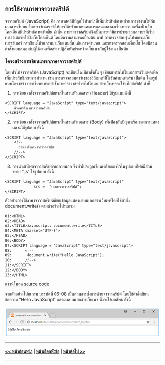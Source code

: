 ## การใช้งานภาษาจาวาสคริปต์

จาวาสคริปต์ (JavaScript)  คือ ภาษาสคลิป์ที่ถูกใช้ทำหน้าที่เพิ่มประสิทธิภาพส่วนการทำงานให้กับเอกสารเว็บบนเว็บเบราว์เซอร์ ทำให้การใช้ทรัพยากรและการแสดงผลของเว็บเพจจากเครื่องฝั่งเว็บไคลเอ็นต์มีประสิทธิภาพเพิ่มขึ้น ดังนั้น ภาษาจาวาสคริปต์จึงเป็นภาษาที่มีการประมวลผลภาษาที่เว็บเบราว์เซอร์หรือฝั่งเว็บไคลเอ็นต์ โดยมีความสามารถเบื้องต้น อาทิ การตรวจสอบรุ่นโปรแกรมเว็บเบราว์เซอร์ การเขียนโปรแกรมบนเว็บแบบสั้น เช่น การคำนวณ และการตรวจสอบเงื่อนไข โดยมีส่วนคำสั่งตอบสนองกับผู้ใช้งานเพื่อสร้างปฏิสัมพันธ์ระหว่างเว็บเพจกับผู้ใช้งาน เป็นต้น 


### โครงสร้างการเขียนแทรกภาษาจาวาสคริปต์

โดยทั่วไปจาวาสคริปต์ (JavaScript) จะเขียนโดยมีคำสั่งสั้น ๆ เขียนแทรกไปในเอกสารเว็บเพจเพื่อเพิ่มประสิทธิภาพการทำงาน เช่น การตรวจสอบค่าว่างของอิลิเมนท์ที่ใช้รับค่าบนฟอร์ม เป็นต้น โดยรูปแบบโครงสร้างการเขียนแทรกคำสั่งภาษาจาวาสคริปต์ไปในเอกสารเว็บเพจจะใช้แท็กสคริปต์ <SCRIPT>….</SCRIPT> ดังนี้

1.  การเขียนคำสั่งจาวาสคริปต์แทรกในส่วนหัวเอกสาร (Header) ใช้รูปแบบดังนี้

```
<SCRIPT language = "JavaScript" type="text/javascript">
    ส่วนคำสั่งภาษาจาวาสคริปต์
</SCRIPT>

```

2.  การเขียนคำสั่งจาวาสคริปต์แทรกในส่วนตัวเอกสาร (Body) เพื่อป้องกันปัญหาเรื่องของการแสดงผลจะใช้รูปแบบ ดังนี้

```
<SCRIPT language = "JavaScript" type="text/javascript">
    <!--
      ส่วนคำสั่งภาษาจาวาสคริปต์
    //-->
</SCRIPT>
```

3.  การนำเข้าไฟล์จาวาสคริปต์จากภายนอก ซึ่งทั่วไปจะถูกเขียนเตรียมเอาไว้ในรูปแบบไฟล์มีส่วนขยาย “.js” ใช้รูปแบบ ดังนี้

```
<SCRIPT language = "JavaScript" type="text/javascript"
             src =  "เอกสารจาวาสคริปต์";
</SCRIPT>
```

ตัวอย่างการใช้ภาษาจาวาสคริปต์เขียนข้อมูลแสดงผลบนเอกสารเว็บเพจโดยใช้คำสั่ง document.write() ตามตัวอย่างโปรแกรม

```
01:<HTML>
02:<HEAD>
03:<TITLE>Javascript: document.write</TITLE>
04:<META charset="UTF-8">
05:</HEAD>
06:<BODY>
07:<SCRIPT language = "JavaScript" type="text/javascript">
08:	     <!--
09:	      document.write("Hello JavaScript");
10:	     //-->
11:</SCRIPT>
12:</BODY>
13:</HTML>
```

[ดาวน์โหลด source code](src/ch07_01.html)

จากตัวอย่างโปรแกรม บรรทัดที่ 06-08 เป็นส่วนการสั่งการด้วยจาวาสคริปต์ โดยใช้คำสั่งเขียนข้อความ “Hello JavaScript” แสดงผลบนเอกสารเว็บเพจ ซึ่งจะได้ผลลัพธ์ ดังนี้

<img src=img/0701.png>

---
#### [<< หน้าก่อนหน้า](0701.md) | [หน้าเลือกหัวข้อ](README.md) | [หน้าต่อไป >>](0703.md)
---
